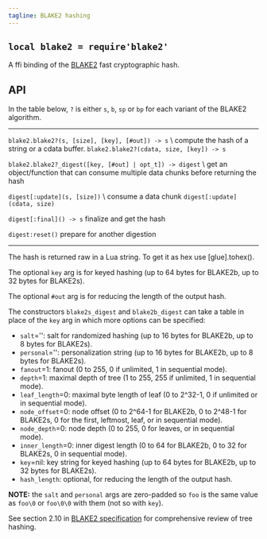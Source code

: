 ```yaml
---
tagline: BLAKE2 hashing
---
```


## `local blake2 = require'blake2'`

A ffi binding of the [BLAKE2](https://blake2.net/) fast cryptographic hash.

## API

In the table below, `?` is either `s`, `b`, `sp` or `bp` for each variant
of the BLAKE2 algorithm.

---------------------------------------------------------------- -----------------------------------------------
`blake2.blake2?(s, [size], [key], [#out]) -> s` \                compute the hash of a string or a cdata buffer.
`blake2.blake2?(cdata, size, [key]) -> s`

`blake2.blake2?_digest([key, [#out] | opt_t]) -> digest` \       get an object/function that can consume multiple
                                                                 data chunks before returning the hash

`digest[:update](s, [size])` \                                   consume a data chunk
`digest[:update](cdata, size)`

`digest[:final]() -> s`                                          finalize and get the hash

`digest:reset()`                                                 prepare for another digestion
---------------------------------------------------------------- -----------------------------------------------

The hash is returned raw in a Lua string. To get it as hex use [glue].tohex().

The optional `key` arg is for keyed hashing (up to 64 bytes for BLAKE2b,
up to 32 bytes for BLAKE2s).

The optional `#out` arg is for reducing the length of the output hash.

The constructors `blake2s_digest` and `blake2b_digest` can take a table
in place of the `key` arg in which more options can be specified:

* `salt`='': salt for randomized hashing (up to 16 bytes for BLAKE2b, up to 8 bytes for BLAKE2s).
* `personal`='': personalization string (up to 16 bytes for BLAKE2b, up to 8 bytes for BLAKE2s).
* `fanout`=1: fanout (0 to 255, 0 if unlimited, 1 in sequential mode).
* `depth`=1: maximal depth of tree (1 to 255, 255 if unlimited, 1 in sequential mode).
* `leaf_length`=0: maximal byte length of leaf (0 to 2^32-1, 0 if unlimited or in sequential mode).
* `node_offset`=0: node offset (0 to 2^64-1 for BLAKE2b, 0 to 2^48-1 for BLAKE2s,
   0 for the first, leftmost, leaf, or in sequential mode).
* `node_depth`=0: node depth (0 to 255, 0 for leaves, or in sequential mode).
* `inner_length`=0: inner digest length (0 to 64 for BLAKE2b, 0 to 32 for BLAKE2s, 0 in sequential mode).
* `key`=nil: key string for keyed hashing (up to 64 bytes for BLAKE2b, up to 32 bytes for BLAKE2s).
* `hash_length`: optional, for reducing the length of the output hash.

__NOTE:__ the `salt` and `personal` args are zero-padded so `foo` is
the same value as `foo\0` or `foo\0\0` with them (not so with `key`).

See section 2.10 in [BLAKE2 specification](https://blake2.net/blake2_20130129.pdf)
for comprehensive review of tree hashing.
